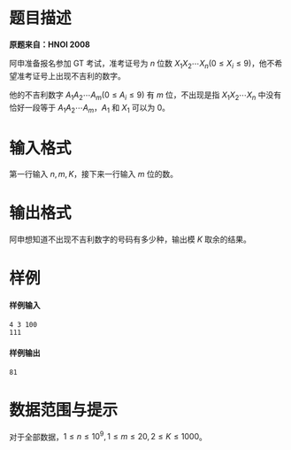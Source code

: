 
# 题目描述

**原题来自：HNOI 2008**

阿申准备报名参加 GT 考试，准考证号为 $n$ 位数 $X_1X_2\cdots X_n(0\le X_i\le 9)$，他不希望准考证号上出现不吉利的数字。

他的不吉利数字 $A_1A_2\cdots A_m(0\le A_i\le 9)$ 有 $m$ 位，不出现是指 $X_1X_2\cdots X_n$ 中没有恰好一段等于 $A_1A_2\cdots A_m$，$A_1$ 和 $X_1$ 可以为 $0$。

# 输入格式

第一行输入 $n,m,K$，接下来一行输入 $m$ 位的数。

# 输出格式

阿申想知道不出现不吉利数字的号码有多少种，输出模 $K$ 取余的结果。

# 样例

#### 样例输入
```plain
4 3 100 
111
```
#### 样例输出
```plain
81
```

# 数据范围与提示

对于全部数据，$1\le n\le 10^9,1\le m\le 20,2\le K\le 1000$。

